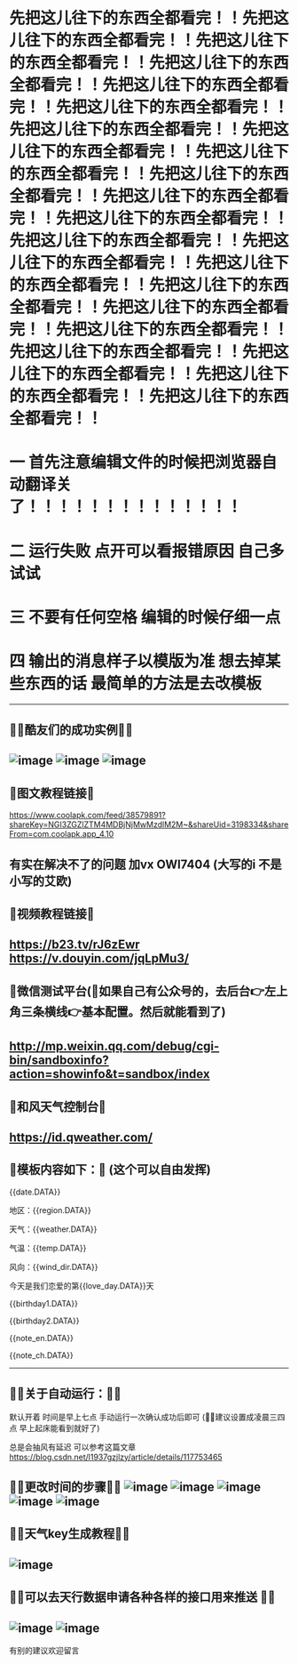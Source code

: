 # 先把这儿往下的东西全都看完！！先把这儿往下的东西全都看完！！先把这儿往下的东西全都看完！！先把这儿往下的东西全都看完！！先把这儿往下的东西全都看完！！先把这儿往下的东西全都看完！！先把这儿往下的东西全都看完！！先把这儿往下的东西全都看完！！先把这儿往下的东西全都看完！！先把这儿往下的东西全都看完！！先把这儿往下的东西全都看完！！先把这儿往下的东西全都看完！！先把这儿往下的东西全都看完！！先把这儿往下的东西全都看完！！先把这儿往下的东西全都看完！！先把这儿往下的东西全都看完！！先把这儿往下的东西全都看完！！先把这儿往下的东西全都看完！！先把这儿往下的东西全都看完！！先把这儿往下的东西全都看完！！先把这儿往下的东西全都看完！！先把这儿往下的东西全都看完！！


# 一 首先注意编辑文件的时候把浏览器自动翻译关了！！！！！！！！！！！！！！

# 二 运行失败 点开可以看报错原因 自己多试试

# 三 不要有任何空格 编辑的时候仔细一点 

# 四 输出的消息样子以模版为准 想去掉某些东西的话 最简单的方法是去改模板 

----------------------------------------------------------------------------------------------------------------------------------

🔺🔺酷友们的成功实例🔺🔺
----------------------------------------------------------------------------------------------------------------------------------
![image](https://raw.githubusercontent.com/limoest/daily_reminder/main/others/x.png)
![image](https://raw.githubusercontent.com/limoest/daily_reminder/main/others/y.png)
![image](https://raw.githubusercontent.com/limoest/daily_reminder/main/others/z.png)
----------------------------------------------------------------------------------------------------------------------------------

🔺图文教程链接🔺
----------------------------------------------------------------------------------------------------------------------------------
https://www.coolapk.com/feed/38579891?shareKey=NGI3ZGZlZTM4MDBjNjMwMzdlM2M~&shareUid=3198334&shareFrom=com.coolapk.app_4.10

有实在解决不了的问题 加vx OWI7404 (大写的i 不是小写的艾欧)
----------------------------------------------------------------------------------------------------------------------------------
🔺视频教程链接🔺
----------------------------------------------------------------------------------------------------------------------------------
https://b23.tv/rJ6zEwr
https://v.douyin.com/jqLpMu3/
----------------------------------------------------------------------------------------------------------------------------------
🔺微信测试平台(🔺如果自己有公众号的，去后台👉左上角三条横线👉基本配置。然后就能看到了)
----------------------------------------------------------------------------------------------------------------------------------
http://mp.weixin.qq.com/debug/cgi-bin/sandboxinfo?action=showinfo&t=sandbox/index
----------------------------------------------------------------------------------------------------------------------------------
🔺和风天气控制台🔺
----------------------------------------------------------------------------------------------------------------------------------
https://id.qweather.com/
----------------------------------------------------------------------------------------------------------------------------------
🔺模板内容如下：🔺
(这个可以自由发挥)
----------------------------------------------------------------------------------------------------------------------------------
{{date.DATA}} 

地区：{{region.DATA}} 

天气：{{weather.DATA}} 

气温：{{temp.DATA}} 

风向：{{wind_dir.DATA}} 

今天是我们恋爱的第{{love_day.DATA}}天 

{{birthday1.DATA}} 

{{birthday2.DATA}}

{{note_en.DATA}} 

{{note_ch.DATA}}

--------------------------------------------------------------------------------------------------------------------------------
🔺🔺关于自动运行：🔺🔺
----------------------------------------------------------------------------------------------------------------------------------
默认开着 时间是早上七点 手动运行一次确认成功后即可  (🔺🔺建议设置成凌晨三四点 早上起床能看到就好了)

总是会抽风有延迟 可以参考这篇文章 https://blog.csdn.net/l1937gzjlzy/article/details/117753465

🔺🔺更改时间的步骤🔺🔺
![image](https://raw.githubusercontent.com/limoest/daily_reminder/main/others/a.png)
![image](https://raw.githubusercontent.com/limoest/daily_reminder/main/others/b.png)
![image](https://raw.githubusercontent.com/limoest/daily_reminder/main/others/c.png)
![image](https://raw.githubusercontent.com/limoest/daily_reminder/main/others/d.png)
![image](https://raw.githubusercontent.com/limoest/daily_reminder/main/others/e.png)
--------------------------------------------------------------------------------------------------------------------------------
🔺🔺天气key生成教程🔺🔺
----------------------------------------------------------------------------------------------------------------------------------
![image](https://raw.githubusercontent.com/limoest/daily_reminder/main/others/%E5%92%8C%E9%A3%8E%E5%A4%A9%E6%B0%94key%E7%94%9F%E6%88%90.png)
--------------------------------------------------------------------------------------------------------------------------------
🔺🔺可以去天行数据申请各种各样的接口用来推送 🔺🔺
----------------------------------------------------------------------------------------------------------------------------------
![image](https://raw.githubusercontent.com/limoest/daily_reminder/main/others/Snipaste_2022-08-24_12-13-19.png)
![image](https://raw.githubusercontent.com/limoest/daily_reminder/main/others/Snipaste.png)
--------------------------------------------------------------------------------------------------------------------------------
有别的建议欢迎留言
